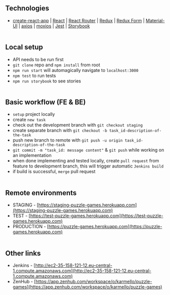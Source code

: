 ## Technologies
* [create-react-app](https://github.com/facebook/create-react-app) |
[React](https://reactjs.org) | [React Router](https://reacttraining.com/react-router) |
[Redux](https://redux.js.org) | [Redux Form](https://redux-form.com/7.3.0) |
[Material-UI](https://material-ui-next.com) |
[axios](https://github.com/axios/axios) | [moxios](https://github.com/axios/moxios) |
[Jest](https://facebook.github.io/jest) | [Storybook](https://storybook.js.org)
<br /><br />
## Local setup
* API needs to be run first
* `git clone` repo and `npm install` from root
* `npm run start` will automagically navigate to `localhost:3000`
* `npm test` to run tests
* `npm run storybook` to see stories
<br /><br />
## Basic workflow (FE & BE)
* `setup` project locally
* create `new task`
* check out the development branch with `git checkout staging`
* create separate branch with `git checkout -b task_id-description-of-the-task`
* push new branch to remote with `git push -u origin task_id-description-of-the-task`
* `git commit -m "task_id: message content"` & `git push` while working on an implementation
* when done implementing and tested locally, create `pull request` from feature to development branch, this will trigger automatic `Jenkins build`
* if build is successful, `merge` pull request
<br /><br />
## Remote environments
* STAGING - [https://staging-puzzle-games.herokuapp.com](https://staging-puzzle-games.herokuapp.com)
* TEST - [https://test-puzzle-games.herokuapp.com](https://test-puzzle-games.herokuapp.com)
* PRODUCTION - [https://puzzle-games.herokuapp.com](https://puzzle-games.herokuapp.com)
<br /><br />
## Other links
* Jenkins - [http://ec2-35-158-121-12.eu-central-1.compute.amazonaws.com](http://ec2-35-158-121-12.eu-central-1.compute.amazonaws.com)
* ZenHub - [https://app.zenhub.com/workspace/o/karmello/puzzle-games](https://app.zenhub.com/workspace/o/karmello/puzzle-games)

